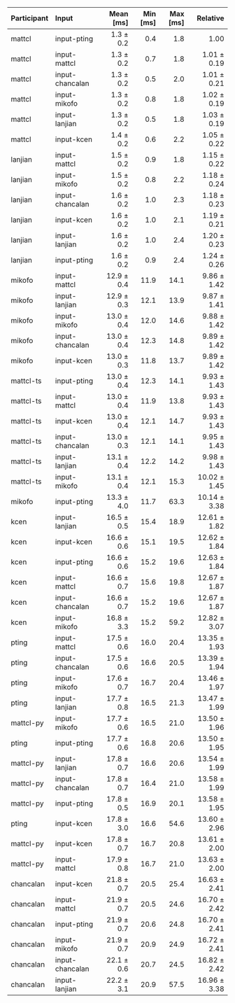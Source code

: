 | Participant | Input | Mean [ms] | Min [ms] | Max [ms] | Relative |
|:---|:---|---:|---:|---:|---:|
| mattcl | input-pting | 1.3 ± 0.2 | 0.4 | 1.8 | 1.00 |
| mattcl | input-mattcl | 1.3 ± 0.2 | 0.7 | 1.8 | 1.01 ± 0.19 |
| mattcl | input-chancalan | 1.3 ± 0.2 | 0.5 | 2.0 | 1.01 ± 0.21 |
| mattcl | input-mikofo | 1.3 ± 0.2 | 0.8 | 1.8 | 1.02 ± 0.19 |
| mattcl | input-lanjian | 1.3 ± 0.2 | 0.5 | 1.8 | 1.03 ± 0.19 |
| mattcl | input-kcen | 1.4 ± 0.2 | 0.6 | 2.2 | 1.05 ± 0.22 |
| lanjian | input-mattcl | 1.5 ± 0.2 | 0.9 | 1.8 | 1.15 ± 0.22 |
| lanjian | input-mikofo | 1.5 ± 0.2 | 0.8 | 2.2 | 1.18 ± 0.24 |
| lanjian | input-chancalan | 1.6 ± 0.2 | 1.0 | 2.3 | 1.18 ± 0.23 |
| lanjian | input-kcen | 1.6 ± 0.2 | 1.0 | 2.1 | 1.19 ± 0.21 |
| lanjian | input-lanjian | 1.6 ± 0.2 | 1.0 | 2.4 | 1.20 ± 0.23 |
| lanjian | input-pting | 1.6 ± 0.2 | 0.9 | 2.4 | 1.24 ± 0.26 |
| mikofo | input-mattcl | 12.9 ± 0.4 | 11.9 | 14.1 | 9.86 ± 1.42 |
| mikofo | input-lanjian | 12.9 ± 0.3 | 12.1 | 13.9 | 9.87 ± 1.41 |
| mikofo | input-mikofo | 13.0 ± 0.4 | 12.0 | 14.6 | 9.88 ± 1.42 |
| mikofo | input-chancalan | 13.0 ± 0.4 | 12.3 | 14.8 | 9.89 ± 1.42 |
| mikofo | input-kcen | 13.0 ± 0.3 | 11.8 | 13.7 | 9.89 ± 1.42 |
| mattcl-ts | input-pting | 13.0 ± 0.4 | 12.3 | 14.1 | 9.93 ± 1.43 |
| mattcl-ts | input-mattcl | 13.0 ± 0.4 | 11.9 | 13.8 | 9.93 ± 1.43 |
| mattcl-ts | input-kcen | 13.0 ± 0.4 | 12.1 | 14.7 | 9.93 ± 1.43 |
| mattcl-ts | input-chancalan | 13.0 ± 0.3 | 12.1 | 14.1 | 9.95 ± 1.43 |
| mattcl-ts | input-lanjian | 13.1 ± 0.4 | 12.2 | 14.2 | 9.98 ± 1.43 |
| mattcl-ts | input-mikofo | 13.1 ± 0.4 | 12.1 | 15.3 | 10.02 ± 1.45 |
| mikofo | input-pting | 13.3 ± 4.0 | 11.7 | 63.3 | 10.14 ± 3.38 |
| kcen | input-lanjian | 16.5 ± 0.5 | 15.4 | 18.9 | 12.61 ± 1.82 |
| kcen | input-kcen | 16.6 ± 0.6 | 15.1 | 19.5 | 12.62 ± 1.84 |
| kcen | input-pting | 16.6 ± 0.6 | 15.2 | 19.6 | 12.63 ± 1.84 |
| kcen | input-mattcl | 16.6 ± 0.7 | 15.6 | 19.8 | 12.67 ± 1.87 |
| kcen | input-chancalan | 16.6 ± 0.7 | 15.2 | 19.6 | 12.67 ± 1.87 |
| kcen | input-mikofo | 16.8 ± 3.3 | 15.2 | 59.2 | 12.82 ± 3.07 |
| pting | input-mattcl | 17.5 ± 0.6 | 16.0 | 20.4 | 13.35 ± 1.93 |
| pting | input-chancalan | 17.5 ± 0.6 | 16.6 | 20.5 | 13.39 ± 1.94 |
| pting | input-mikofo | 17.6 ± 0.7 | 16.7 | 20.4 | 13.46 ± 1.97 |
| pting | input-lanjian | 17.7 ± 0.8 | 16.5 | 21.3 | 13.47 ± 1.99 |
| mattcl-py | input-mikofo | 17.7 ± 0.6 | 16.5 | 21.0 | 13.50 ± 1.96 |
| pting | input-pting | 17.7 ± 0.6 | 16.8 | 20.6 | 13.50 ± 1.95 |
| mattcl-py | input-lanjian | 17.8 ± 0.7 | 16.6 | 20.6 | 13.54 ± 1.99 |
| mattcl-py | input-chancalan | 17.8 ± 0.7 | 16.4 | 21.0 | 13.58 ± 1.99 |
| mattcl-py | input-pting | 17.8 ± 0.5 | 16.9 | 20.1 | 13.58 ± 1.95 |
| pting | input-kcen | 17.8 ± 3.0 | 16.6 | 54.6 | 13.60 ± 2.96 |
| mattcl-py | input-kcen | 17.8 ± 0.7 | 16.7 | 20.8 | 13.61 ± 2.00 |
| mattcl-py | input-mattcl | 17.9 ± 0.8 | 16.7 | 21.0 | 13.63 ± 2.00 |
| chancalan | input-kcen | 21.8 ± 0.7 | 20.5 | 25.4 | 16.63 ± 2.41 |
| chancalan | input-mattcl | 21.9 ± 0.7 | 20.5 | 24.6 | 16.70 ± 2.42 |
| chancalan | input-pting | 21.9 ± 0.7 | 20.6 | 24.8 | 16.70 ± 2.41 |
| chancalan | input-mikofo | 21.9 ± 0.7 | 20.9 | 24.9 | 16.72 ± 2.41 |
| chancalan | input-chancalan | 22.1 ± 0.6 | 20.7 | 24.5 | 16.82 ± 2.42 |
| chancalan | input-lanjian | 22.2 ± 3.1 | 20.9 | 57.5 | 16.96 ± 3.38 |
